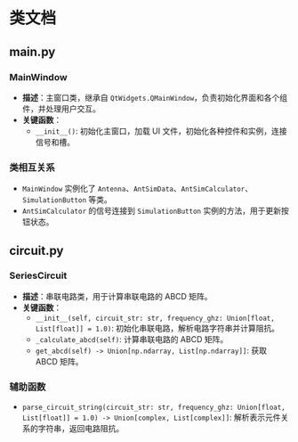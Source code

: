 # 类文档

## main.py

### MainWindow
- **描述**：主窗口类，继承自 `QtWidgets.QMainWindow`，负责初始化界面和各个组件，并处理用户交互。
- **关键函数**：
  - `__init__()`: 初始化主窗口，加载 UI 文件，初始化各种控件和实例，连接信号和槽。

### 类相互关系
- `MainWindow` 实例化了 `Antenna`、`AntSimData`、`AntSimCalculator`、`SimulationButton` 等类。
- `AntSimCalculator` 的信号连接到 `SimulationButton` 实例的方法，用于更新按钮状态。

## circuit.py

### SeriesCircuit
- **描述**：串联电路类，用于计算串联电路的 ABCD 矩阵。
- **关键函数**：
  - `__init__(self, circuit_str: str, frequency_ghz: Union[float, List[float]] = 1.0)`: 初始化串联电路，解析电路字符串并计算阻抗。
  - `_calculate_abcd(self)`: 计算串联电路的 ABCD 矩阵。
  - `get_abcd(self) -> Union[np.ndarray, List[np.ndarray]]`: 获取 ABCD 矩阵。

### 辅助函数
- `parse_circuit_string(circuit_str: str, frequency_ghz: Union[float, List[float]] = 1.0) -> Union[complex, List[complex]]`: 解析表示元件关系的字符串，返回电路阻抗。